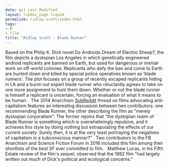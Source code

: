 ```yaml
---
date: git Last Modified
layout: libdoc_page.liquid
permalink: ridley-scott/index.html
tags:
- B
- film
title: "Ridley Scott - Blade Runner"
---
```


Based on the Philip K. Dick novel Do  Androids Dream of Electric Sheep?, the film depicts a dystopian  Los Angeles in which genetically engineered android replicants are  banned on Earth, but used for dangerous or menial work on off-world  colonies. Replicants who defy the ban and come to Earth are hunted  down and killed by special police operatives known as 'blade  runners'. The plot focuses on a group of recently escaped replicants  hiding in LA and a burnt-out expert blade runner who reluctantly  agrees to take on one more assignment to hunt them down. Whether or  not the blade runner is himself a replicant is uncertain, forcing an  evaluation of what it means to be human.
 
The 2014 Anarchism <a href="https://www.reddit.com/r/Anarchism/comments/2a2r93/can_we_compile_a_list_of_the_top_films_advocating/"> SubReddit</a> thread on films advocating anti-capitalism features an  interesting discussion between two contributors: one recommending  Blade Runner, the other describing the film as "merely dystopian  corporatism". The former rejoins that "the dystopian realm of  Blade Runner is something which is overwhelmingly repulsive, and  it achieves this style by doing nothing but extrapolating the  effects of our current society. Surely then, it is at the very least  portraying the negatives of capitalism in a subconscious manner?"
 
Two contributors to the FB Anarchism and  Science Fiction Forum in 2016 included this film among their shortlists of the best  SF ever committed to film.
 
Matthew Lucas, in his Fifth Estate review of the  film's sequel, observed that the 1982 film "had largely written out much of  Dick's political and ecological concerns."